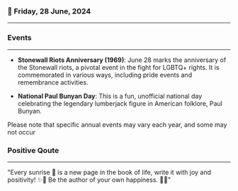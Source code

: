 ### 📅 Friday, 28 June, 2024
------
### Events
------
- **Stonewall Riots Anniversary (1969)**: June 28 marks the anniversary of the Stonewall riots, a pivotal event in the fight for LGBTQ+ rights. It is commemorated in various ways, including pride events and remembrance activities.

- **National Paul Bunyan Day**: This is a fun, unofficial national day celebrating the legendary lumberjack figure in American folklore, Paul Bunyan.

Please note that specific annual events may vary each year, and some may not occur
### Positive Qoute
------
"Every sunrise 🌅 is a new page in the book of life, write it with joy and positivity! ✨💖 Be the author of your own happiness. 📖😊"
